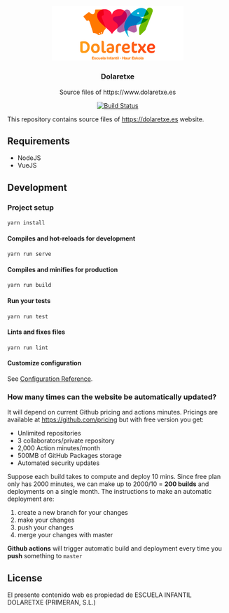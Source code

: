 <p align="center">
  <img alt="Dolaretxe Logo" src="./readme/logo.png" width="300px"></img>
  <h3 align="center"><b>Dolaretxe</b></h3>
  <p align="center">Source files of https://www.dolaretxe.es</p>
</p>

<p align="center">
    <a href="https://github.com/zerjioang/dolaretxe.es/actions">
      <img alt="Build Status" src="https://github.com/zerjioang/dolaretxe.es/workflows/CI/badge.svg">
    </a>
</p>

This repository contains source files of https://dolaretxe.es website.

## Requirements

* NodeJS
* VueJS

## Development

### Project setup
```
yarn install
```

#### Compiles and hot-reloads for development
```
yarn run serve
```

#### Compiles and minifies for production
```
yarn run build
```

#### Run your tests
```
yarn run test
```

#### Lints and fixes files
```
yarn run lint
```

#### Customize configuration
See [Configuration Reference](https://cli.vuejs.org/config/).

### How many times can the website be automatically updated?

It will depend on current Github pricing and actions minutes. Pricings are available at https://github.com/pricing but with free version you get:

* Unlimited repositories
* 3 collaborators/private repository
* 2,000 Action minutes/month
* 500MB of GitHub Packages storage
* Automated security updates

Suppose each build takes to compute and deploy 10 mins. Since free plan only has 2000 minutes, we can make up to 2000/10 = **200 builds** and deployments on a single month. The instructions to make an automatic deployment are:

1. create a new branch for your changes
2. make your changes
3. push your changes
4. merge your changes with master

**Github actions** will trigger automatic build and deployment every time you **push** something to `master`

## License

El presente contenido web es propiedad de ESCUELA INFANTIL DOLARETXE (PRIMERAN, S.L.)